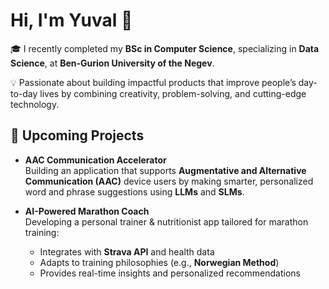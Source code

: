 # Hi, I'm Yuval 👋  

🎓 I recently completed my **BSc in Computer Science**, specializing in **Data Science**, at **Ben-Gurion University of the Negev**.  

💡 Passionate about building impactful products that improve people’s day-to-day lives by combining creativity, problem-solving, and cutting-edge technology. 

## 🚀 Upcoming Projects  

- **AAC Communication Accelerator**  
  Building an application that supports **Augmentative and Alternative Communication (AAC)** device users by making smarter, personalized word and phrase suggestions using **LLMs** and **SLMs**.  

- **AI-Powered Marathon Coach**  
  Developing a personal trainer & nutritionist app tailored for marathon training:  
  - Integrates with **Strava API** and health data  
  - Adapts to training philosophies (e.g., **Norwegian Method**)  
  - Provides real-time insights and personalized recommendations  
